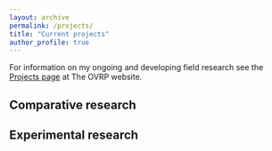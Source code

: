 ```yaml
---
layout: archive
permalink: /projects/
title: "Current projects"
author_profile: true
---
```


For information on my ongoing and developing field research see the [Projects page](https://www.omovalleyresearchproject.org/projects) at The OVRP website. 

## Comparative research

## Experimental research

